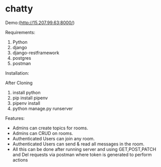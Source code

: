 # chatty

Demo:(http://15.207.99.63:8000/)

Requirements:

1. Python
2. django
3. django-restframework
4. postgres
5. postman


Installation:

After Cloning

1. install python
2. pip install pipenv
3. pipenv install
4. python manage.py runserver


Features:

* Admins can create topics for rooms.
* Admins can CRUD on rooms.
* Authenticated Users can join any room.
* Authenticated Users can send & read all messages in the room.
* All this can be done after running server and using GET,POST,PATCH and Del requests via postman where token is generated to perform actions
